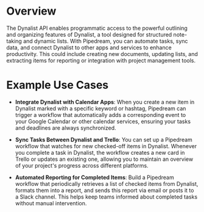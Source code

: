 # Overview

The Dynalist API enables programmatic access to the powerful outlining and organizing features of Dynalist, a tool designed for structured note-taking and dynamic lists. With Pipedream, you can automate tasks, sync data, and connect Dynalist to other apps and services to enhance productivity. This could include creating new documents, updating lists, and extracting items for reporting or integration with project management tools.

# Example Use Cases

- **Integrate Dynalist with Calendar Apps**: When you create a new item in Dynalist marked with a specific keyword or hashtag, Pipedream can trigger a workflow that automatically adds a corresponding event to your Google Calendar or other calendar services, ensuring your tasks and deadlines are always synchronized.

- **Sync Tasks Between Dynalist and Trello**: You can set up a Pipedream workflow that watches for new checked-off items in Dynalist. Whenever you complete a task in Dynalist, the workflow creates a new card in Trello or updates an existing one, allowing you to maintain an overview of your project's progress across different platforms.

- **Automated Reporting for Completed Items**: Build a Pipedream workflow that periodically retrieves a list of checked items from Dynalist, formats them into a report, and sends this report via email or posts it to a Slack channel. This helps keep teams informed about completed tasks without manual intervention.
